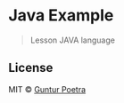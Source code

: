 # Java Example

> Lesson JAVA language

## License

MIT © [Guntur Poetra](http://guntur.starmediateknik.com)
